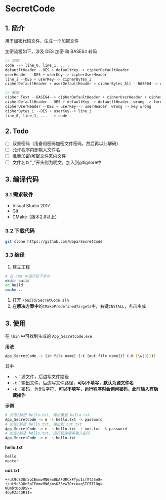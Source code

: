 # SecretCode

## 1. 简介

用于加密代码文件，生成一个加密文件

加密流程如下，涉及 DES 加密 和 BASE64 转码

```c
// 加密
code --> line_0, line_1, ...;
defautltHeader --DES + defaultKey--> cipherDefaultHeader
userHeader --DES + userKey--> cipherUserHeader
line_i --DES + userKey--> cipherBytes_i
cipherDefaultHeader + userDefaultHeader + cipherBytes_All --BASE64--> cipher Text

// 解密
cipher Text --BASE64--> cipherDefaultHeader + cipherUserHeader + cipherBytes_All
cipherDefaultHeader --DES + defaultKey--> defautltHeader, wrong -> format error
cipherUserHeader --DES + userKey--> userHeader, wrong -> key wrong
cipherBytes_i --DES + userKey--> line_i
line_0, line_1, ... --> code
```

## 2. Todo
- [ ] 双重密码（用备用密码加密文件密码，然后再以此解码）
- [ ] 允许程序内部输入文件名
- [ ] 批量加密/解密文件夹内文件
- [ ] 文件名以"\_"开头则为明文，加入到gitignore中

## 3. 编译代码

### 3.1 需求软件

- Visual Studio 2017
- Git
- CMake（版本2.8以上）

### 3.2 下载代码

```bash
git clone https://github.com/Ubpa/SecretCode
```

### 3.3 编译

1. 建立工程

```bash
# 在 cmd 中运行如下命令
mkdir build
cd build
cmake ..
```

1. 打开 `/build/SecretCode.sln`
2. 在**解决方案中**的`CMakePredefinedTargets`中，右键`INSTALL`，点击生成

## 3. 使用

在 `\bin` 中可找到生成的 `App_SecretCode.exe`

**用法**

```bash
App_SecretCode -s [in file name] (-t [out file name])? (-k [\w{8}])?
```

其中

- `-s`：源文件，后边写文件路径 
- `-t`：输出文件，后边写文件路径，**可以不填写，默认为源文件名**
- `-k`：密码，为8位字符，**可以不填写，运行程序时会询问密码，此时输入有隐藏操作**

**示例**

```bash
# 加密/解密 hello.txt, 输出覆盖 hello.txt
App_SecretCode -m e -s hello.txt -k password
# 加密/解密 hello.txt, 输出到 out.txt
App_SecretCode -m e -s hello.txt -t out.txt -k password
# 加密/解密 hello.txt, 运行程序后再输入密码
App_SecretCode -m e -s hello.txt
```

**hello.txt**

```c
hello
master
```

**out.txt**

```
+/ut9cSQOn5pIEmmvMN6/m0bAFURCxFYyu1sfVTJ6e8=
+/ut9cSQOn5pIEmmvMN6/msKZ3ew7OrcoaqSTC5T18g=
NUmbtDoQDSk=
4bpFZaCQR1I=

```

